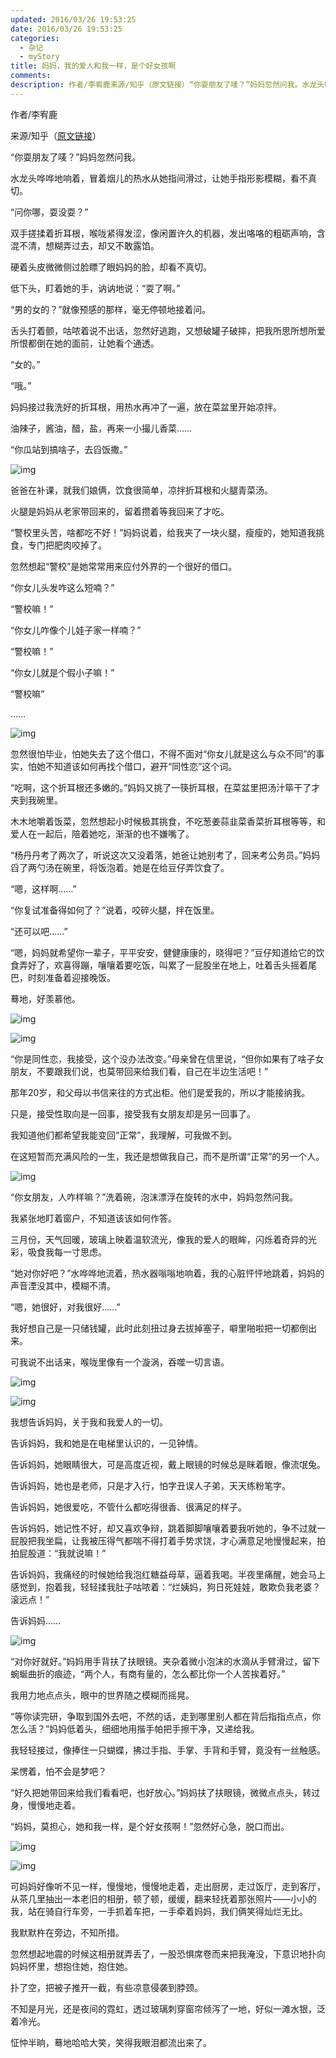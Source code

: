 ```yaml
---
updated: 2016/03/26 19:53:25
date: 2016/03/26 19:53:25
categories: 
  - 杂记
  - myStory
title: 妈妈，我的爱人和我一样，是个好女孩啊
comments: 
description: 作者/李宥鹿来源/知乎（原文链接）“你耍朋友了唛？”妈妈忽然问我。水龙头哗哗地响着，冒着烟儿的热水从她指间滑过，让她手指形影模糊，看不真切。“问你哪，耍没耍？”双手搓揉着折耳根，喉咙紧得发涩，像闲置许久的机器，发出咯咯的粗砺声响，含混不清，想糊弄过去，却又不敢露馅。硬着头皮微微侧过脸瞟了眼妈妈的脸，却看不真切。
---
```

作者/李宥鹿

来源/知乎（[原文链接](https://zhuanlan.zhihu.com/p/21854705?utm_source=wechat_timeline&utm_medium=social&from=timeline)）

“你耍朋友了唛？”妈妈忽然问我。

水龙头哗哗地响着，冒着烟儿的热水从她指间滑过，让她手指形影模糊，看不真切。

“问你哪，耍没耍？”

双手搓揉着折耳根，喉咙紧得发涩，像闲置许久的机器，发出咯咯的粗砺声响，含混不清，想糊弄过去，却又不敢露馅。

硬着头皮微微侧过脸瞟了眼妈妈的脸，却看不真切。

低下头，盯着她的手，讷讷地说：“耍了啊。”

“男的女的？”就像预感的那样，毫无停顿地接着问。

舌头打着颤，咕哝着说不出话，忽然好逃跑，又想破罐子破摔，把我所思所想所爱所恨都倒在她的面前，让她看个通透。

“女的。”

“哦。”

妈妈接过我洗好的折耳根，用热水再冲了一遍，放在菜盆里开始凉拌。

油辣子，酱油，醋，盐，再来一小撮儿香菜……

“你瓜站到搞啥子，去舀饭撒。”

![img](https://static.jiabanmoyu.com/notes/131c41baa1ba3ecab1864283fdadd571_hd.jpg)

爸爸在补课，就我们娘俩，饮食很简单，凉拌折耳根和火腿青菜汤。

火腿是妈妈从老家带回来的，留着攒着等我回来了才吃。

“警校里头苦，啥都吃不好！”妈妈说着，给我夹了一块火腿，瘦瘦的，她知道我挑食，专门把肥肉咬掉了。

忽然想起“警校”是她常常用来应付外界的一个很好的借口。

“你女儿头发咋这么短喃？”

“警校嘛！”

“你女儿咋像个儿娃子家一样喃？”

“警校嘛！”

“你女儿就是个假小子嘛！”

“警校嘛”

……

![img](https://pic4.zhimg.com/80/131c41baa1ba3ecab1864283fdadd571_hd.jpg)

忽然很怕毕业，怕她失去了这个借口，不得不面对“你女儿就是这么与众不同”的事实，怕她不知道该如何再找个借口，避开“同性恋”这个词。

“吃啊，这个折耳根还多嫩的。”妈妈又挑了一筷折耳根，在菜盆里把汤汁筚干了才夹到我碗里。

木木地嚼着饭菜，忽然想起小时候极其挑食，不吃葱姜蒜韭菜香菜折耳根等等，和爱人在一起后，陪着她吃，渐渐的也不嫌嘴了。

“杨丹丹考了两次了，听说这次又没着落，她爸让她别考了，回来考公务员。”妈妈舀了两勺汤在碗里，将饭泡着。她是在给豆仔弄饮食了。

“嗯，这样啊……”

“你复试准备得如何了？”说着，咬碎火腿，拌在饭里。

“还可以吧……”

“嗯，妈妈就希望你一辈子，平平安安，健健康康的，晓得吧？”豆仔知道给它的饮食弄好了，欢喜得蹦，嚷嚷着要吃饭，叫累了一屁股坐在地上，吐着舌头摇着尾巴，时刻准备着迎接晚饭。

蓦地，好羡慕他。

![img](https://static.jiabanmoyu.com/notes/a94b9021f2b6f2916d69049c8014ee8e_r.jpg)

![img](https://pic4.zhimg.com/80/131c41baa1ba3ecab1864283fdadd571_hd.jpg)

“你是同性恋，我接受，这个没办法改变。”母亲曾在信里说，“但你如果有了啥子女朋友，不要跟我们说，也莫带回来给我们看，自己在半边生活吧！”

那年20岁，和父母以书信来往的方式出柜。他们是爱我的，所以才能接纳我。

只是，接受性取向是一回事，接受我有女朋友却是另一回事了。

我知道他们都希望我能变回“正常”，我理解，可我做不到。

在这短暂而充满风险的一生，我还是想做我自己，而不是所谓“正常”的另一个人。

![img](https://pic4.zhimg.com/80/131c41baa1ba3ecab1864283fdadd571_hd.jpg)

“你女朋友，人咋样嘛？”洗着碗，泡沫漂浮在旋转的水中，妈妈忽然问我。

我紧张地盯着窗户，不知道该该如何作答。

三月份，天气回暖，玻璃上映着温软流光，像我的爱人的眼眸，闪烁着奇异的光彩，吸食我每一寸思虑。

“她对你好吧？”水哗哗地流着，热水器嗡嗡地响着，我的心脏怦怦地跳着，妈妈的声音湮没其中，模糊不清。

“嗯，她很好，对我很好……”

我好想自己是一只储钱罐，此时此刻扭过身去拔掉塞子，噼里啪啦把一切都倒出来。

可我说不出话来，喉咙里像有一个漩涡，吞噬一切言语。

![img](https://static.jiabanmoyu.com/notes/d33afdf8215fd07c632aa025e9738cd6_hd-375x250.jpg)

![img](https://pic4.zhimg.com/80/131c41baa1ba3ecab1864283fdadd571_hd.jpg)

我想告诉妈妈，关于我和我爱人的一切。

告诉妈妈，我和她是在电梯里认识的，一见钟情。

告诉妈妈，她眼睛很大，可是高度近视，戴上眼镜的时候总是眯着眼，像流氓兔。

告诉妈妈，她也是老师，只是才入行，怕字丑误人子弟，天天练粉笔字。

告诉妈妈，她很爱吃，不管什么都吃得很香、很满足的样子。

告诉妈妈，她记性不好，却又喜欢争辩，跳着脚脚嚷嚷着要我听她的，争不过就一屁股把我坐扁，让我被压得气都喘不得打着手势求饶，才心满意足地慢慢起来，拍拍屁股道：“我就说嘛！”

告诉妈妈，我痛经的时候她给我泡红糖益母草，逼着我喝。半夜里痛醒，她会马上感觉到，抱着我，轻轻揉我肚子咕哝着：“烂姨妈，狗日死娃娃，敢欺负我老婆？滚远点！”

告诉妈妈……

![img](https://pic4.zhimg.com/80/131c41baa1ba3ecab1864283fdadd571_hd.jpg)

“对你好就好。”妈妈用手背扶了扶眼镜。夹杂着微小泡沫的水滴从手臂滑过，留下蜿蜒曲折的痕迹，“两个人，有商有量的，怎么都比你一个人苦挨着好。”

我用力地点点头，眼中的世界随之模糊而摇晃。

“等你读完研，争取到国外去吧，不然的话，走到哪里别人都在背后指指点点，你怎么活？”妈妈低着头，细细地用揩手帕把手擦干净，又递给我。

我轻轻接过，像捧住一只蝴蝶，拂过手指、手掌、手背和手臂，竟没有一丝触感。

呆愣着，怕不会是梦吧？

“好久把她带回来给我们看看吧，也好放心。”妈妈扶了扶眼镜，微微点点头，转过身，慢慢地走着。

“妈妈，莫担心，她和我一样，是个好女孩啊！”忽然好心急，脱口而出。

![img](https://static.jiabanmoyu.com/notes/dd869d89a2d380db05ae5e46de5a15a2_r.jpg)

![img](https://pic4.zhimg.com/80/131c41baa1ba3ecab1864283fdadd571_hd.jpg)

可妈妈好像听不见一样，慢慢地，慢慢地走着，走出厨房，走过饭厅，走到客厅，从茶几里抽出一本老旧的相册，顿了顿，缓缓，翻来轻抚着那张照片——小小的我，站在骑自行车旁，一手抓着车把，一手牵着妈妈，我们俩笑得灿烂无比。

我默默杵在旁边，不知所措。

忽然想起地震的时候这相册就弄丢了，一股恐惧席卷而来把我淹没，下意识地扑向妈妈怀里，想抱住她，抱住她。

扑了空，把被子推开一截，有些凉意侵袭到脖颈。

不知是月光，还是夜间的霓虹，透过玻璃刺穿窗帘倾泻了一地，好似一滩水银，泛着冷光。

怔忡半晌，蓦地哈哈大笑，笑得我眼泪都流出来了。